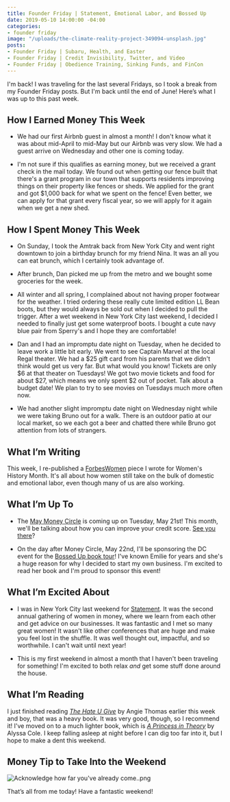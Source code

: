 ```yaml
---
title: Founder Friday | Statement, Emotional Labor, and Bossed Up
date: 2019-05-10 14:00:00 -04:00
categories:
- founder friday
image: "/uploads/the-climate-reality-project-349094-unsplash.jpg"
posts:
- Founder Friday | Subaru, Health, and Easter
- Founder Friday | Credit Invisibility, Twitter, and Video
- Founder Friday | Obedience Training, Sinking Funds, and FinCon
---
```


I'm back! I was traveling for the last several Fridays, so I took a break from my Founder Friday posts. But I'm back until the end of June! Here’s what I was up to this past week.

## **How I Earned Money This Week**

* We had our first Airbnb guest in almost a month! I don't know what it was about mid-April to mid-May but our Airbnb was very slow. We had a guest arrive on Wednesday and other one is coming today.

* I'm not sure if this qualifies as earning money, but we received a grant check in the mail today. We found out when getting our fence built that there's a grant program in our town that supports residents improving things on their property like fences or sheds. We applied for the grant and got $1,000 back for what we spent on the fence! Even better, we can apply for that grant every fiscal year, so we will apply for it again when we get a new shed.

## **How I Spent Money This Week**

* On Sunday, I took the Amtrak back from New York City and went right downtown to join a birthday brunch for my friend Nina. It was an all you can eat brunch, which I certainly took advantage of.

* After brunch, Dan picked me up from the metro and we bought some groceries for the week.

* All winter and all spring, I complained about not having proper footwear for the weather. I tried ordering these really cute limited edition LL Bean boots, but they would always be sold out when I decided to pull the trigger. After a wet weekend in New York City last weekend, I decided I needed to finally just get some waterproof boots. I bought a cute navy blue pair from Sperry's and I hope they are comfortable!

* Dan and I had an impromptu date night on Tuesday, when he decided to leave work a little bit early. We went to see Captain Marvel at the local Regal theater. We had a $25 gift card from his parents that we didn't think would get us very far. But what would you know! Tickets are only $6 at that theater on Tuesdays! We got two movie tickets and food for about $27, which means we only spent $2 out of pocket. Talk about a budget date! We plan to try to see movies on Tuesdays much more often now.

* We had another slight impromptu date night on Wednesday night while we were taking Bruno out for a walk. There is an outdoor patio at our local market, so we each got a beer and chatted there while Bruno got attention from lots of strangers.

## **What I’m Writing**

This week, I re-published a [ForbesWomen](https://www.maggiegermano.com/blog/women-are-working-more-than-ever-but-they-still-take-on-most-household-responsibilities/) piece I wrote for Women's History Month. It's all about how women still take on the bulk of domestic and emotional labor, even though many of us are also working.

## **What I’m Up To**

* The [May Money Circle](https://www.eventbrite.com/e/money-circle-how-to-improve-your-credit-score-tickets-60438017738) is coming up on Tuesday, May 21st! This month, we'll be talking about how you can improve your credit score. [See you there](https://www.eventbrite.com/e/money-circle-how-to-improve-your-credit-score-tickets-60438017738)?

* On the day after Money Circle, May 22nd, I'll be sponsoring the DC event for the [Bossed Up book tour](https://www.facebook.com/events/407079006790252/)! I've known Emilie for years and she's a huge reason for why I decided to start my own business. I'm excited to read her book and I'm proud to sponsor this event!

## **What I’m Excited About**

* I was in New York City last weekend for [Statement](https://www.statementevent.co/). It was the second annual gathering of women in money, where we learn from each other and get advice on our businesses. It was fantastic and I met so many great women! It wasn't like other conferences that are huge and make you feel lost in the shuffle. It was well thought out, impactful, and so worthwhile. I can't wait until next year!

* This is my first weekend in almost a month that I haven't been traveling for something! I'm excited to both relax *and* get some stuff done around the house.

## **What I’m Reading**

I just finished reading *[The Hate U Give](https://www.amazon.com/Hate-U-Give-Angie-Thomas/dp/0062498533)* by Angie Thomas earlier this week and boy, that was a heavy book. It was very good, though, so I recommend it! I've moved on to a much lighter book, which is *[A Princess in Theory](https://www.amazon.com/Princess-Theory-Reluctant-Royals/dp/0062685546)* by Alyssa Cole. I keep falling asleep at night before I can dig too far into it, but I hope to make a dent this weekend.

## **Money Tip to Take Into the Weekend**

![Acknowledge how far you've already come..png](/uploads/Acknowledge%20how%20far%20you've%20already%20come..png)

That’s all from me today! Have a fantastic weekend!